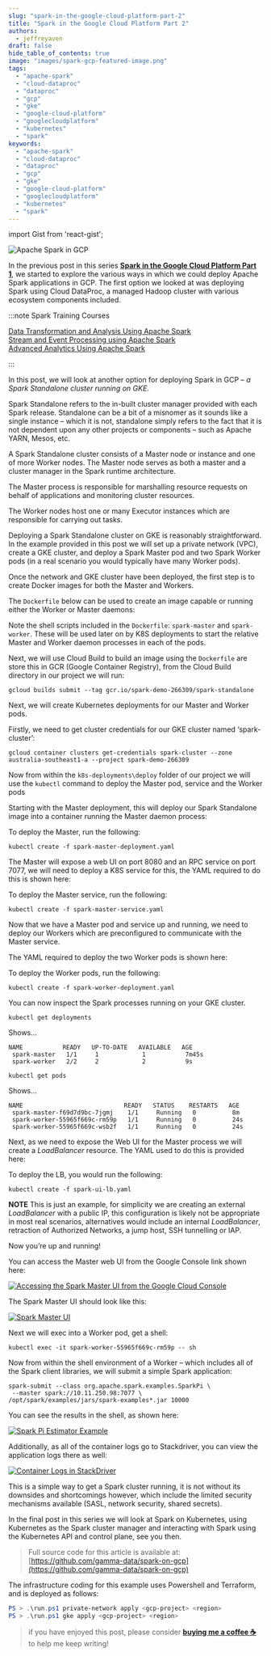 ```yaml
---
slug: "spark-in-the-google-cloud-platform-part-2"
title: "Spark in the Google Cloud Platform Part 2"
authors:	
  - jeffreyaven
draft: false
hide_table_of_contents: true
image: "images/spark-gcp-featured-image.png"
tags: 
  - "apache-spark"
  - "cloud-dataproc"
  - "dataproc"
  - "gcp"
  - "gke"
  - "google-cloud-platform"
  - "googlecloudplatform"
  - "kubernetes"
  - "spark"
keywords:	
  - "apache-spark"
  - "cloud-dataproc"
  - "dataproc"
  - "gcp"
  - "gke"
  - "google-cloud-platform"
  - "googlecloudplatform"
  - "kubernetes"
  - "spark"
---
```


import Gist from 'react-gist';

![Apache Spark in GCP](images/spark-gcp-featured-image.png)

In the previous post in this series [__Spark in the Google Cloud Platform Part 1__](https://cloudywithachanceofbigdata.com/spark-in-the-google-cloud-platform-part-1/), we started to explore the various ways in which we could deploy Apache Spark applications in GCP. The first option we looked at was deploying Spark using Cloud DataProc, a managed Hadoop cluster with various ecosystem components included.

:::note Spark Training Courses

[Data Transformation and Analysis Using Apache Spark](https://academy.alphazetta.ai/data-transformation-and-analysis-using-apache-spark/)  
[Stream and Event Processing using Apache Spark](https://academy.alphazetta.ai/stream-and-event-processing-using-apache-spark/)  
[Advanced Analytics Using Apache Spark](https://academy.alphazetta.ai/advanced-analytics-using-apache-spark/)

:::

In this post, we will look at another option for deploying Spark in GCP – _a Spark Standalone cluster running on GKE_.

Spark Standalone refers to the in-built cluster manager provided with each Spark release. Standalone can be a bit of a misnomer as it sounds like a single instance – which it is not, standalone simply refers to the fact that it is not dependent upon any other projects or components – such as Apache YARN, Mesos, etc.

A Spark Standalone cluster consists of a Master node or instance and one of more Worker nodes. The Master node serves as both a master and a cluster manager in the Spark runtime architecture.

The Master process is responsible for marshalling resource requests on behalf of applications and monitoring cluster resources.

The Worker nodes host one or many Executor instances which are responsible for carrying out tasks.

Deploying a Spark Standalone cluster on GKE is reasonably straightforward. In the example provided in this post we will set up a private network (VPC), create a GKE cluster, and deploy a Spark Master pod and two Spark Worker pods (in a real scenario you would typically have many Worker pods).

Once the network and GKE cluster have been deployed, the first step is to create Docker images for both the Master and Workers.

The `Dockerfile` below can be used to create an image capable or running either the Worker or Master daemons:

<Gist id="a2828409021205b3f6587c824c59928d" 
/>

Note the shell scripts included in the `Dockerfile`: `spark-master` and `spark-worker`. These will be used later on by K8S deployments to start the relative Master and Worker daemon processes in each of the pods.

Next, we will use Cloud Build to build an image using the `Dockerfile` are store this in GCR (Google Container Registry), from the Cloud Build directory in our project we will run:

```
gcloud builds submit --tag gcr.io/spark-demo-266309/spark-standalone
```

Next, we will create Kubernetes deployments for our Master and Worker pods.

Firstly, we need to get cluster credentials for our GKE cluster named ‘spark-cluster’:

```
gcloud container clusters get-credentials spark-cluster --zone australia-southeast1-a --project spark-demo-266309
```

Now from within the `k8s-deployments\deploy` folder of our project we will use the `kubectl` command to deploy the Master pod, service and the Worker pods

Starting with the Master deployment, this will deploy our Spark Standalone image into a container running the Master daemon process:

<Gist id="31bca11627167e0cd963103e4c7f11d2" 
/>

To deploy the Master, run the following:

```
kubectl create -f spark-master-deployment.yaml
```

The Master will expose a web UI on port 8080 and an RPC service on port 7077, we will need to deploy a K8S service for this, the YAML required to do this is shown here:

<Gist id="a72d3c38d7a3f94e88c7affd28a3034b" 
/>

To deploy the Master service, run the following:

```
kubectl create -f spark-master-service.yaml
```

Now that we have a Master pod and service up and running, we need to deploy our Workers which are preconfigured to communicate with the Master service.

The YAML required to deploy the two Worker pods is shown here:

<Gist id="97ceb93ed35959c41d80fb8c025a7ba1" 
/>

To deploy the Worker pods, run the following:

```
kubectl create -f spark-worker-deployment.yaml
```

You can now inspect the Spark processes running on your GKE cluster.

```
kubectl get deployments
```

Shows...

```
NAME           READY   UP-TO-DATE   AVAILABLE   AGE
 spark-master   1/1     1            1           7m45s
 spark-worker   2/2     2            2           9s
```
```
kubectl get pods
```

Shows...

```
NAME                            READY   STATUS    RESTARTS   AGE
 spark-master-f69d7d9bc-7jgmj    1/1     Running   0          8m
 spark-worker-55965f669c-rm59p   1/1     Running   0          24s
 spark-worker-55965f669c-wsb2f   1/1     Running   0          24s
```
Next, as we need to expose the Web UI for the Master process we will create a _LoadBalancer_ resource. The YAML used to do this is provided here:

<Gist id="56ee86f50f329f99679ff243bb00fb07" 
/>

To deploy the LB, you would run the following:

```
kubectl create -f spark-ui-lb.yaml
```

__NOTE__ This is just an example, for simplicity we are creating an external _LoadBalancer_ with a public IP, this configuration is likely not be appropriate in most real scenarios, alternatives would include an internal _LoadBalancer_, retraction of Authorized Networks, a jump host, SSH tunnelling or IAP.

Now you’re up and running!

You can access the Master web UI from the Google Console link shown here:

[![Accessing the Spark Master UI from the Google Cloud Console](images/master-ui-link.png)](images/master-ui-link.png)

The Spark Master UI should look like this:

[![Spark Master UI](images/spark-master-ui.png)](images/spark-master-ui.png)

Next we will exec into a Worker pod, get a shell:

```
kubectl exec -it spark-worker-55965f669c-rm59p -- sh
```

Now from within the shell environment of a Worker – which includes all of the Spark client libraries, we will submit a simple Spark application:

```
spark-submit --class org.apache.spark.examples.SparkPi \
 --master spark://10.11.250.98:7077 \
/opt/spark/examples/jars/spark-examples*.jar 10000
```

You can see the results in the shell, as shown here:

[![Spark Pi Estimator Example](images/spark-application-example.png)](images/spark-application-example.png)

Additionally, as all of the container logs go to Stackdriver, you can view the application logs there as well:

[![Container Logs in StackDriver](images/container-logs-in-stackdriver.png)](images/container-logs-in-stackdriver.png)

This is a simple way to get a Spark cluster running, it is not without its downsides and shortcomings however, which include the limited security mechanisms available (SASL, network security, shared secrets).

In the final post in this series we will look at Spark on Kubernetes, using Kubernetes as the Spark cluster manager and interacting with Spark using the Kubernetes API and control plane, see you then.

> Full source code for this article is available at: [https://github.com/gamma-data/spark-on-gcp](https://github.com/gamma-data/spark-on-gcp)

The infrastructure coding for this example uses Powershell and Terraform, and is deployed as follows:

```powershell
PS > .\run.ps1 private-network apply <gcp-project> <region>
PS > .\run.ps1 gke apply <gcp-project> <region>
```

> if you have enjoyed this post, please consider [__buying me a coffee ☕__](https://www.buymeacoffee.com/jeffreyaven) to help me keep writing!